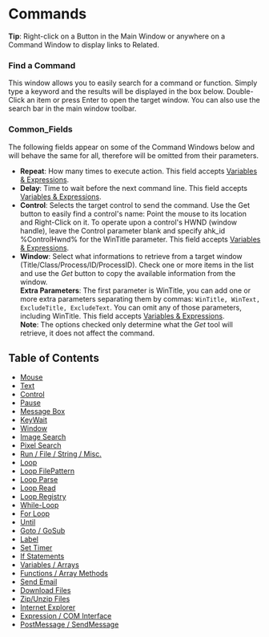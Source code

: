 # Commands

**Tip**: Right-click on a Button in the Main Window or anywhere on a Command Window to display links to Related.

### Find a Command

This window allows you to easily search for a command or function. Simply type a keyword and the results will be displayed in the box below. Double-Click an item or press Enter to open the target window. You can also use the search bar in the main window toolbar.

### Common_Fields

The following fields appear on some of the Command Windows below and will behave the same for all, therefore will be omitted from their parameters.

* **Repeat**: How many times to execute action. This field accepts [Variables & Expressions](Variables.html).
* **Delay**: Time to wait before the next command line. This field accepts [Variables & Expressions](Variables.html).
* **Control**: Selects the target control to send the command. Use the Get button to easily find a control's name: Point the mouse to its location and Right-Click on it. To operate upon a control's HWND (window handle), leave the Control parameter blank and specify ahk_id %ControlHwnd% for the WinTitle parameter. This field accepts [Variables & Expressions](Variables.html).
* **Window**: Select what informations to retrieve from a target window (Title/Class/Process/ID/ProcessID). Check one or more items in the list and use the *Get* button to copy the available information from the window.  
**Extra Parameters**: The first parameter is WinTitle, you can add one or more extra parameters separating them by commas: `WinTitle, WinText, ExcludeTitle, ExcludeText`. You can omit any of those parameters, including WinTitle. This field accepts [Variables & Expressions](Variables.html).  
**Note**: The options checked only determine what the *Get* tool will retrieve, it does not affect the command.

## Table of Contents

* [Mouse](Commands/Mouse.html)
* [Text](Commands/Text.html)
* [Control](Commands/Control.html)
* [Pause](Commands/Pause.html)
* [Message Box](Commands/Message_Box.html)
* [KeyWait](Commands/KeyWait.html)
* [Window](Commands/Window.html)
* [Image Search](Commands/Image_Search.html)
* [Pixel Search](Commands/Pixel_Search.html)
* [Run / File / String / Misc.](Commands/Run.html)
* [Loop](Commands/Loop.html)
* [Loop FilePattern](Commands/Loop_FilePattern.html)
* [Loop Parse](Commands/Loop_Parse.html)
* [Loop Read](Commands/Loop_Read.html)
* [Loop Registry](Commands/Loop_Registry.html)
* [While-Loop](Commands/While_Loop.html)
* [For Loop](Commands/For_Loop.html)
* [Until](Commands/Until.html)
* [Goto / GoSub](Commands/Goto_and_GoSub.html)
* [Label](Commands/Label.html)
* [Set Timer](Commands/Set_Timer.html)
* [If Statements](Commands/If_Statements.html)
* [Variables / Arrays](Commands/Variables.html)
* [Functions / Array Methods](Commands/Functions.html)
* [Send Email](Commands/Send_Email.html)
* [Download Files](Commands/Download_Files.html)
* [Zip/Unzip Files](Commands/Zip_Files.html)
* [Internet Explorer](Commands/Internet_Explorer.html)
* [Expression / COM Interface](Commands/Expression.html)
* [PostMessage / SendMessage](Commands/PostMessage_and_SendMessage.html)